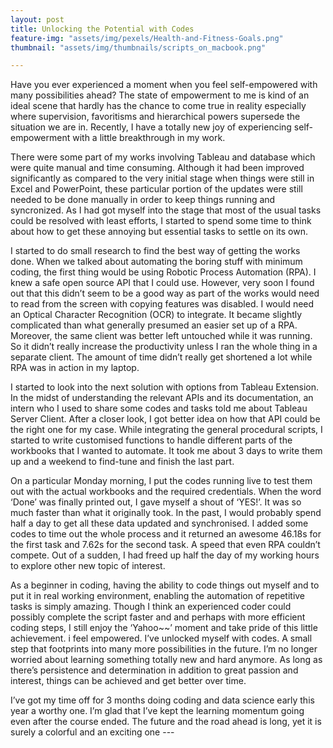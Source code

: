 ```yaml
---
layout: post
title: Unlocking the Potential with Codes
feature-img: "assets/img/pexels/Health-and-Fitness-Goals.png"
thumbnail: "assets/img/thumbnails/scripts_on_macbook.png"

---
```


Have you ever experienced a moment when you feel self-empowered with many possibilities ahead? The state of empowerment to me is kind of an ideal scene that hardly has the chance to come true in reality especially where supervision, favoritisms and hierarchical powers supersede the situation we are in. Recently, I have a totally new joy of experiencing self-empowerment with a little breakthrough in my work.

There were some part of my works involving Tableau and database which were quite manual and time consuming. Although it had been improved significantly as compared to the very initial stage when things were still in Excel and PowerPoint, these particular portion of the updates were still needed to be done manually in order to keep things running and syncronized. As I had got myself into the stage that most of the usual tasks could be resolved with least efforts, I started to spend some time to think about how to get these annoying but essential tasks to settle on its own.

I started to do small research to find the best way of getting the works done. When we talked about automating the boring stuff with minimum coding, the first thing would be using Robotic Process Automation (RPA). I knew a safe open source API that I could use. However, very soon I found out that this didn’t seem to be a good way as part of the works would need to read from the screen with copying features was disabled. I would need an Optical Character Recognition (OCR) to integrate. It became slightly complicated than what generally presumed an easier set up of a RPA. Moreover, the same client was better left untouched while it was running. So it didn’t really increase the productivity unless I ran the whole thing in a separate client. The amount of time didn’t really get shortened a lot while RPA was in action in my laptop.

I started to look into the next solution with options from Tableau Extension. In the midst of understanding the relevant APIs and its documentation, an intern who I used to share some codes and tasks told me about Tableau Server Client. After a closer look, I got better idea on how that API could be the right one for my case. While integrating the general procedural scripts, I started to write customised functions to handle different parts of the workbooks that I wanted to automate. It took me about 3 days to write them up and a weekend to find-tune and finish the last part.

On a particular Monday morning, I put the codes running live to test them out with the actual workbooks and the required credentials. When the word ‘Done’ was finally printed out, I gave myself a shout of ‘YES!’. It was so much faster than what it originally took. In the past, I would probably spend half a day to get all these data updated and synchronised.  I added some codes to time out the whole process and it returned an awesome 46.18s for the first task and 7.62s for the second task. A speed that even RPA couldn’t compete. Out of a sudden, I had freed up half the day of my working hours to explore other new topic of interest.

As a beginner in coding, having the ability to code things out myself and to put it in real working environment, enabling the automation of repetitive tasks is simply amazing. Though I think an experienced coder could possibly complete the script faster and and perhaps with more efficient coding steps, I still enjoy the ‘Yahoo~~’ moment and take pride of this little achievement. i feel empowered. I’ve unlocked myself with codes. A small step that footprints into many more possibilities in the future. I’m no longer worried about learning something totally new and hard anymore. As long as there’s persistence and determination in addition to great passion and interest, things can be achieved and get better over time.

I’ve got my time off for 3 months doing coding and data science early this year a worthy one. I’m glad that I’ve kept the learning momentum going even after the course ended. The future and the road ahead is long, yet it is surely a colorful and an exciting one ---

